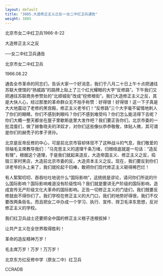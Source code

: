 ```yaml
---
layout: default
title: "3885.大造修正主义之反──女二中红卫兵通告"
weight: 3885
---
```


北京市女二中红卫兵1966-8-22

大造修正主义之反

──女二中红卫兵通告

北京市女二中红卫兵

1966.08.22

通告全市革命的同志们，告诉大家一个好消息，我们于八月二十日上午十点把通往苏联大使馆的“扬威路”的路牌上贴上了三个红光耀眼的大字“反修路”。下午我们又把通往苏联商务参赞处的“北顺城街”改成“挖修根街”。我们大造修正主义之反，其是大快人心，经过那里的革命群众无不拍手称赞：好得很！好得很！这一下子真是大大地震动了老修的黑宫殿，修正主义老爷们！“反修路”三个大字毫不留情地刺人了你们的眼睛，你们不感到刺眼吗？你们不感到难受吗？你们怎么能活得下去呢？你们大概一整天都坐在屋子里歇斯底里大发作吧？我们要正告你们，北京市委的一批混蛋们，做了赫鲁晓夫的洋奴才，对你们这些像伙恭恭敬敬，体贴人微，其可谓是你们的赫秃子的孝子贤孙。

北京是反帝反修的中心，可是前北京市容却体现不了这种战斗的气息，我们敬爱的领袖毛主席教导我们：“马克思主义的道理千条万绪，归根结底就是一句话：“造反有理”，根据这个道理，于是我们就起来造反，大造帝国主义、修正主义之反，捣毁三家村黑店，大造前北京市委的反，大造资本主义之反。现在，我们要反到你们详老爷的头上来了，我们就抡起千钧棒，敢把你们现代修正主义砸得稀巴烂！

有人絮絮叨叨、吞吞吐吐地说什么“国际影响”，这统统是谬论，请问你们所说的什么国际影响？国际影响难道没有阶级性吗？我们就是要讲无产阶级的国际影响，造成宣传无产阶级文化大革命的国际影响。正告一切修正主义的门徒们，我们既要反修就由不得你们了。我们学校在修正主义的大门口，我们的地势好得很，我们不仅要改两条街名，而且把女二中办成一个学习、执行、宣传、捍卫毛泽东思想，反对修正主义的学校。

我们红卫兵战士还要把全中国的修正主义根子连根拔掉！

让共产主义在全世界取得胜利！

革命的造反精神万岁！

毛主席万岁！万岁！万万岁！

北京东方红反修中学（原女二中）红卫兵

CCRADB

